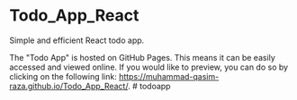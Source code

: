 # Todo_App_React
Simple and efficient React todo app.

The "Todo App" is hosted on GitHub Pages. This means it can be easily accessed and viewed online. If you would like to preview, you can do so by clicking on the following link: https://muhammad-qasim-raza.github.io/Todo_App_React/.
#   t o d o a p p  
 